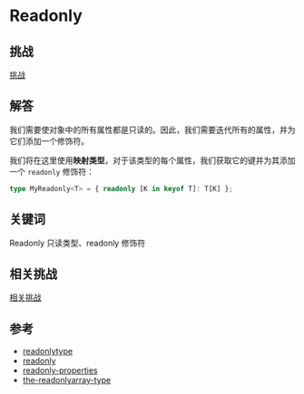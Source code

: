# Readonly

## 挑战

[挑战](https://github.com/type-challenges/type-challenges/blob/main/questions/00007-easy-readonly/README.zh-CN.md)

## 解答

我们需要使对象中的所有属性都是只读的。因此，我们需要迭代所有的属性，并为它们添加一个修饰符。

我们将在这里使用**映射类型**，对于该类型的每个属性，我们获取它的键并为其添加一个 `readonly` 修饰符：

```ts
type MyReadonly<T> = { readonly [K in keyof T]: T[K] };
```

## 关键词

Readonly 只读类型、readonly 修饰符

## 相关挑战

[相关挑战](https://github.com/type-challenges/type-challenges/tree/main/questions/00007-easy-readonly#related-challenges)

## 参考

- [readonlytype](https://www.typescriptlang.org/docs/handbook/utility-types.html#readonlytype)
- [readonly](https://www.typescriptlang.org/docs/handbook/2/classes.html#readonly)
- [readonly-properties](https://www.typescriptlang.org/docs/handbook/2/classes.html#readonly)
- [the-readonlyarray-type](https://www.typescriptlang.org/docs/handbook/2/objects.html#the-readonlyarray-type)
